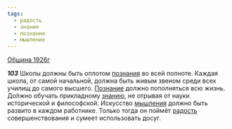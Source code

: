 ```yaml
---
tags:
  - радость
  - знание
  - познание
  - мышление
---
```


[Община 1926г](/agni/1926)

___103___
Школы должны быть оплотом [познания](/tag/#познание) во всей полноте. Каждая школа, от самой начальной, должна быть живым звеном среди всех училищ до самого высшего. [Познание](/tag/#познание) должно пополняться всю жизнь. До́лжно обучать прикладному [знанию](/tag/#знание), не отрывая от науки исторической и философской. Искусство [мышления](/tag/#мышление) должно быть развито в каждом работнике. Только тогда он поймёт [радость](/tag/#радость) совершенствования и сумеет использовать досуг.   

